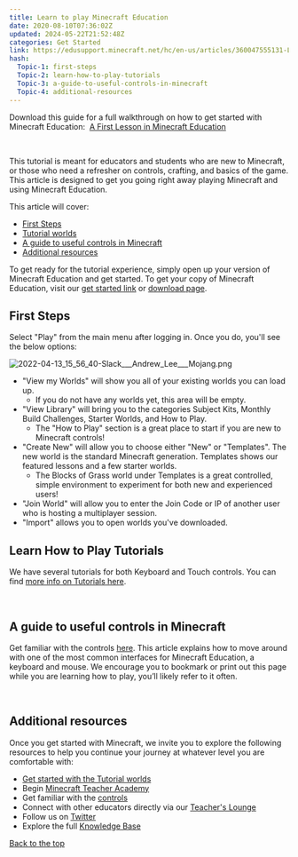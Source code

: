 ```yaml
---
title: Learn to play Minecraft Education
date: 2020-08-10T07:36:02Z
updated: 2024-05-22T21:52:48Z
categories: Get Started
link: https://edusupport.minecraft.net/hc/en-us/articles/360047555131-Learn-to-play-Minecraft-Education
hash:
  Topic-1: first-steps
  Topic-2: learn-how-to-play-tutorials
  Topic-3: a-guide-to-useful-controls-in-minecraft
  Topic-4: additional-resources
---
```


Download this guide for a full walkthrough on how to get started with Minecraft Education:  [A First Lesson in Minecraft Education](https://meedownloads.blob.core.windows.net/support-downloads/A%20First%20Lesson%20in%20Minecraft%20Education%20Edition.docx)

 

This tutorial is meant for educators and students who are new to Minecraft, or those who need a refresher on controls, crafting, and basics of the game. This article is designed to get you going right away playing Minecraft and using Minecraft Education.

This article will cover:

- [First Steps](#first-steps)
- [Tutorial worlds](#learn-how-to-play-tutorials)
- [A guide to useful controls in Minecraft](#a-guide-to-useful-controls-in-minecraft)
- [Additional resources](#additional-resources)

To get ready for the tutorial experience, simply open up your version of Minecraft Education and get started. To get your copy of Minecraft Education, visit our [get started link](https://educommunity.minecraft.net/hc/en-us/articles/360047554531-Get-started-with-Minecraft-Education-Edition-all-platforms-) or [download page](https://education.minecraft.net/get-started/download/).

## First Steps

Select "Play" from the main menu after logging in. Once you do, you'll see the below options:

![2022-04-13_15_56_40-Slack\_\_\_Andrew_Lee\_\_\_Mojang.png](https://edusupport.minecraft.net/hc/article_attachments/5559556982292)

- "View my Worlds" will show you all of your existing worlds you can load up. 
  - If you do not have any worlds yet, this area will be empty.
- "View Library" will bring you to the categories Subject Kits, Monthly Build Challenges, Starter Worlds, and How to Play. 
  - The "How to Play" section is a great place to start if you are new to Minecraft controls!
- "Create New" will allow you to choose either "New" or "Templates". The new world is the standard Minecraft generation. Templates shows our featured lessons and a few starter worlds.
  - The Blocks of Grass world under Templates is a great controlled, simple environment to experiment for both new and experienced users! 
- "Join World" will allow you to enter the Join Code or IP of another user who is hosting a multiplayer session. 
- "Import" allows you to open worlds you've downloaded. 

## Learn How to Play Tutorials

We have several tutorials for both Keyboard and Touch controls. You can find [more info on Tutorials here](https://educommunity.minecraft.net/hc/en-us/articles/360047555191). 

 

## A guide to useful controls in Minecraft

Get familiar with the controls [here](https://educommunity.minecraft.net/hc/en-us/articles/360047116832-Minecraft-keyboard-and-mouse-controls-). This article explains how to move around with one of the most common interfaces for Minecraft Education, a keyboard and mouse. We encourage you to bookmark or print out this page while you are learning how to play, you’ll likely refer to it often.

 

## Additional resources

Once you get started with Minecraft, we invite you to explore the following resources to help you continue your journey at whatever level you are comfortable with:

- [Get started with the Tutorial worlds](https://educommunity.minecraft.net/hc/en-us/articles/360047555191)
- Begin [Minecraft Teacher Academy](http://aka.ms/Minecraft-teacher-academy)
- Get familiar with the [controls](https://educommunity.minecraft.net/hc/en-us/articles/360047116832-Minecraft-keyboard-and-mouse-controls-) 
- Connect with other educators directly via our [Teacher's Lounge](https://edusupport.minecraft.net/hc/en-us/articles/aka.ms/mcteacherslounge)
- Follow us on [Twitter](https://twitter.com/PlayCraftLearn)
- Explore the full [Knowledge Base](https://aka.ms/MCEDUSupportCenter)

[Back to the top](#top)
